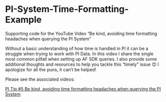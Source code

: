 # PI-System-Time-Formatting-Example
Supporting code for the YouTube Video “Be kind, avoiding time formatting headaches when querying the PI System” 

Without a basic understanding of how time is handled in PI it can be a struggle when trying to work with PI Data. In this video I share the single most common pitfall when setting up AF SDK queries. I also provide some additional thoughts and resources to help you tackle this “timely” issue 😊 I apologize for all the puns, it can’t be helped!

Please see the associated videos:

[PI Tip #5 Be kind, avoiding time formatting headaches when querying the PI System](https://youtu.be/v1pWdvYpsYY)
